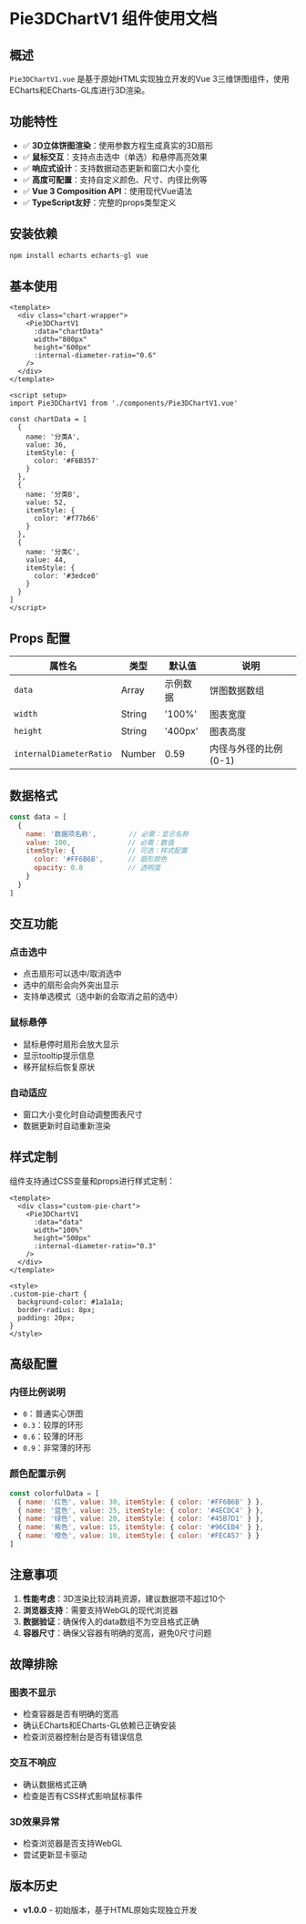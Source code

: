 # Pie3DChartV1 组件使用文档

## 概述

`Pie3DChartV1.vue` 是基于原始HTML实现独立开发的Vue 3三维饼图组件，使用ECharts和ECharts-GL库进行3D渲染。

## 功能特性

- ✅ **3D立体饼图渲染**：使用参数方程生成真实的3D扇形
- ✅ **鼠标交互**：支持点击选中（单选）和悬停高亮效果
- ✅ **响应式设计**：支持数据动态更新和窗口大小变化
- ✅ **高度可配置**：支持自定义颜色、尺寸、内径比例等
- ✅ **Vue 3 Composition API**：使用现代Vue语法
- ✅ **TypeScript友好**：完整的props类型定义

## 安装依赖

```bash
npm install echarts echarts-gl vue
```

## 基本使用

```vue
<template>
  <div class="chart-wrapper">
    <Pie3DChartV1 
      :data="chartData"
      width="800px"
      height="600px"
      :internal-diameter-ratio="0.6"
    />
  </div>
</template>

<script setup>
import Pie3DChartV1 from './components/Pie3DChartV1.vue'

const chartData = [
  {
    name: '分类A',
    value: 36,
    itemStyle: {
      color: '#F6B357'
    }
  },
  {
    name: '分类B',
    value: 52,
    itemStyle: {
      color: '#f77b66'
    }
  },
  {
    name: '分类C',
    value: 44,
    itemStyle: {
      color: '#3edce0'
    }
  }
]
</script>
```

## Props 配置

| 属性名 | 类型 | 默认值 | 说明 |
|--------|------|--------|------|
| `data` | Array | 示例数据 | 饼图数据数组 |
| `width` | String | '100%' | 图表宽度 |
| `height` | String | '400px' | 图表高度 |
| `internalDiameterRatio` | Number | 0.59 | 内径与外径的比例 (0-1) |

## 数据格式

```javascript
const data = [
  {
    name: '数据项名称',        // 必需：显示名称
    value: 100,              // 必需：数值
    itemStyle: {             // 可选：样式配置
      color: '#FF6B6B',      // 扇形颜色
      opacity: 0.8           // 透明度
    }
  }
]
```

## 交互功能

### 点击选中
- 点击扇形可以选中/取消选中
- 选中的扇形会向外突出显示
- 支持单选模式（选中新的会取消之前的选中）

### 鼠标悬停
- 鼠标悬停时扇形会放大显示
- 显示tooltip提示信息
- 移开鼠标后恢复原状

### 自动适应
- 窗口大小变化时自动调整图表尺寸
- 数据更新时自动重新渲染

## 样式定制

组件支持通过CSS变量和props进行样式定制：

```vue
<template>
  <div class="custom-pie-chart">
    <Pie3DChartV1 
      :data="data"
      width="100%"
      height="500px"
      :internal-diameter-ratio="0.3"
    />
  </div>
</template>

<style>
.custom-pie-chart {
  background-color: #1a1a1a;
  border-radius: 8px;
  padding: 20px;
}
</style>
```

## 高级配置

### 内径比例说明
- `0`：普通实心饼图
- `0.3`：较厚的环形
- `0.6`：较薄的环形  
- `0.9`：非常薄的环形

### 颜色配置示例
```javascript
const colorfulData = [
  { name: '红色', value: 30, itemStyle: { color: '#FF6B6B' } },
  { name: '蓝色', value: 25, itemStyle: { color: '#4ECDC4' } },
  { name: '绿色', value: 20, itemStyle: { color: '#45B7D1' } },
  { name: '紫色', value: 15, itemStyle: { color: '#96CEB4' } },
  { name: '橙色', value: 10, itemStyle: { color: '#FECA57' } }
]
```

## 注意事项

1. **性能考虑**：3D渲染比较消耗资源，建议数据项不超过10个
2. **浏览器支持**：需要支持WebGL的现代浏览器
3. **数据验证**：确保传入的data数组不为空且格式正确
4. **容器尺寸**：确保父容器有明确的宽高，避免0尺寸问题

## 故障排除

### 图表不显示
- 检查容器是否有明确的宽高
- 确认ECharts和ECharts-GL依赖已正确安装
- 检查浏览器控制台是否有错误信息

### 交互不响应  
- 确认数据格式正确
- 检查是否有CSS样式影响鼠标事件

### 3D效果异常
- 检查浏览器是否支持WebGL
- 尝试更新显卡驱动

## 版本历史

- **v1.0.0** - 初始版本，基于HTML原始实现独立开发